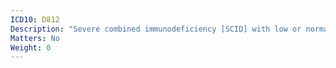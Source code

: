 ```yaml
---
ICD10: D812
Description: "Severe combined immunodeficiency [SCID] with low or normal B-cell numbers"
Matters: No
Weight: 0
---
```

